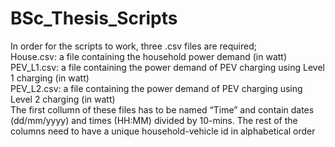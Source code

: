 # BSc_Thesis_Scripts
In order for the scripts to work, three .csv files are required;\
House.csv: a file containing the household power demand (in watt)\
PEV_L1.csv: a file containing the power demand of PEV charging using Level 1 charging (in watt)\
PEV_L2.csv: a file containing the power demand of PEV charging using Level 2 charging (in watt)\
The first collumn of these files has to be named “Time” and contain dates (dd/mm/yyyy) and times (HH:MM) divided by 10-mins. The rest of the columns need to have a unique household-vehicle id in alphabetical order

